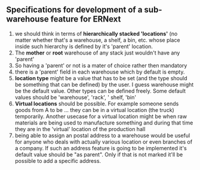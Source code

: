 Specifications for development of a sub-warehouse feature for ERNext
----------------------------

1. we should think in terms of **hierarchically stacked 'locations'** (no matter whether that's a warehouse, a shelf, a bin, etc. whose place inside such hierarchy is defined by it's 'parent' location. 
2. The **mother** or **root** warehouse of any stack just wouldn't have any 'parent' 
3. So having a 'parent' or not is a mater of choice rather then mandatory
4. there is a 'parent' field in each warehouse which by default is empty.
5. **location type** might be a value that has to be set (and the type should be something that can be defined) by the user. 
I guess warehouse might be the default value. Other types can be defined freely. Some default values should be 'warehouse', 'rack', ' shelf, 'bin'
6. **Virtual locations** should be possible. For example someone sends goods from A to be ... they can be in a virtual location (the truck) temporarily. Another usecase for a virtual location might be when raw materials are being used to manufacture something and during that time they are in the 'virtual' location of the production hall
7. being able to assign an postal address to a warehouse would be useful for anyone who deals with actually various location or even branches of a company. If such an address feature is going to be implemented it's default value should be "as parent". Only if that is not marked it'll be possible to add a specific address.
